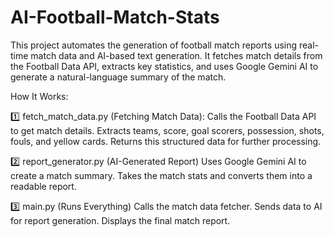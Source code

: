 # AI-Football-Match-Stats
This project automates the generation of football match reports using real-time match data and AI-based text generation. It fetches match details from the Football Data API, extracts key statistics, and uses Google Gemini AI to generate a natural-language summary of the match.

How It Works:

1️⃣ fetch_match_data.py (Fetching Match Data):
Calls the Football Data API to get match details.
Extracts teams, score, goal scorers, possession, shots, fouls, and yellow cards.
Returns this structured data for further processing.

2️⃣ report_generator.py (AI-Generated Report)
Uses Google Gemini AI to create a match summary.
Takes the match stats and converts them into a readable report.

3️⃣ main.py (Runs Everything)
Calls the match data fetcher.
Sends data to AI for report generation.
Displays the final match report.

